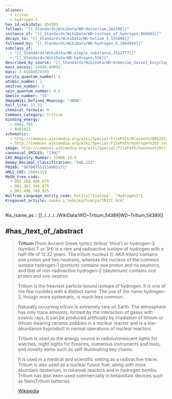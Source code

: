 ```yaml
---
aliases:
  - triton
  - hydrogen-3
has_id_wikidata: Q54389
follows: "[[_Standards/WikiData/WD~deuterium,102296]]"
instance_of: "[[_Standards/WikiData/WD~isotope_of_hydrogen,466603]]"
decays_to: "[[_Standards/WikiData/WD~helium_3,533498]]"
followed_by: "[[_Standards/WikiData/WD~hydrogen_4,1064956]]"
subclass_of:
  - "[[_Standards/WikiData/WD~simple_substance,2512777]]"
  - "[[_Standards/WikiData/WD~hydrogen,556]]"
described_by_source: "[[_Standards/WikiData/WD~Armenian_Soviet_Encyclopedia,_vol._12,124737664]]"
mass_excess: 14949.80993
mass: 3.01604928199
parity_quantum_number: 1
atomic_number: 1
neutron_number: 2
spin_quantum_number: 0.5
Gmelin_number: "16"
OmegaWiki_Defined_Meaning: "3860"
half_life: 12.32
chemical_formula: H
Commons_category: Tritium
binding_energy:
  - 8481.795
  - 8481821
schematic:
  - http://commons.wikimedia.org/wiki/Special:FilePath/Blausen%200528%20Hydrogen-3%20Tritium.png
  - http://commons.wikimedia.org/wiki/Special:FilePath/Hydrogen%203.svg
image: http://commons.wikimedia.org/wiki/Special:FilePath/Gaseous%20tritium%20light%20source.jpg
canonical_SMILES: "[3H]"
CAS_Registry_Number: 15086-10-9
Dewey_Decimal_Classification: "546.213"
P8189: "987007551114805171"
UMLS_CUI: C0041119
MeSH_tree_code:
  - D01.268.406.875
  - D01.362.340.875
  - D01.496.749.925
Wolfram_Language_entity_code: Entity["Isotope", "Hydrogen3"]
Krugosvet_article: nauka_i_tehnika/himiya/TRITI.html
---
```


#is_/same_as :: [[../../../../WikiData/WD~Tritium,54389|WD~Tritium,54389]] 

## #has_/text_of_/abstract 

> **Tritium** (from Ancient Greek  τρίτος (trítos) 'third') or hydrogen-3 (symbol T or 3H) 
> is a rare and radioactive isotope of hydrogen with a half-life of 12.32 years. 
> The tritium nucleus (t, AKA triton) contains one proton and two neutrons, whereas the 
> nucleus of the common isotope hydrogen-1 (protium) contains one proton and no neutrons, 
> and that of non-radioactive hydrogen-2 (deuterium) contains one proton and one neutron. 
> 
> Tritium is the heaviest particle-bound isotope of hydrogen. 
> It is one of the few nuclides with a distinct name. 
> The use of the name hydrogen-3, though more systematic, is much less common.
>
> Naturally occurring tritium is extremely rare on Earth. 
> The atmosphere has only trace amounts, formed by the interaction of gases with cosmic rays. 
> It can be produced artificially by irradiation of lithium 
> or lithium-bearing ceramic pebbles in a nuclear reactor 
> and is a low-abundance byproduct in normal operations of nuclear reactors.
>
> Tritium is used as the energy source in radioluminescent lights for watches, 
> night sights for firearms, numerous instruments and tools, 
> and novelty items such as self-illuminating key chains. 
> 
> It is used in a medical and scientific setting as a radioactive tracer. 
> Tritium is also used as a nuclear fusion fuel, along with more abundant deuterium, 
> in tokamak reactors and in hydrogen bombs. 
> Tritium has also been used commercially in betavoltaic devices such as NanoTritium batteries.
>
> [Wikipedia](https://en.wikipedia.org/wiki/Tritium) 

